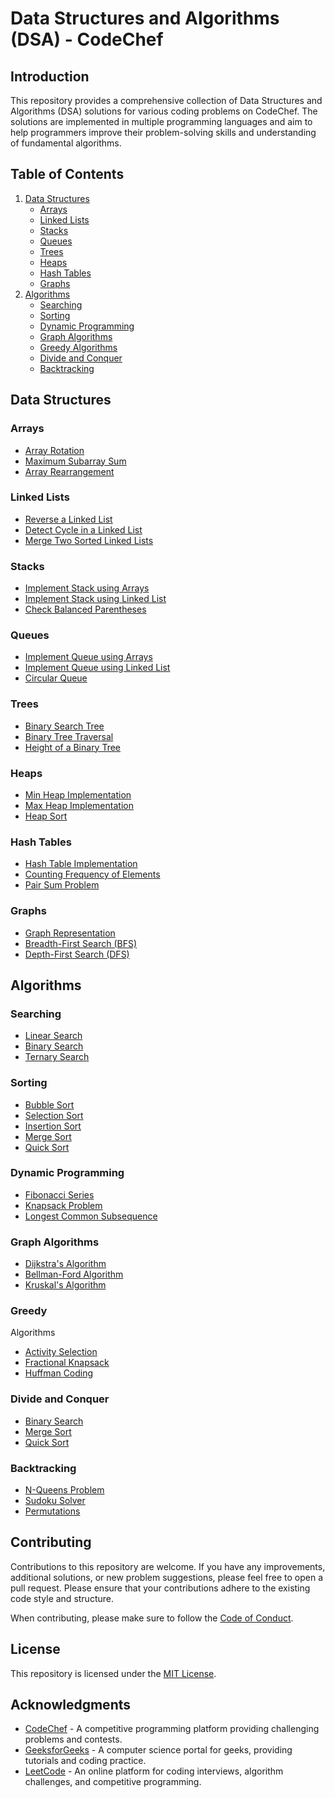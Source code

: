 # Data Structures and Algorithms (DSA) - CodeChef 

## Introduction
This repository provides a comprehensive collection of Data Structures and Algorithms (DSA) solutions for various coding problems on CodeChef. The solutions are implemented in multiple programming languages and aim to help programmers improve their problem-solving skills and understanding of fundamental algorithms.

## Table of Contents 
1. [Data Structures](#data-structures)
    - [Arrays](#arrays)
    - [Linked Lists](#linked-lists)
    - [Stacks](#stacks)
    - [Queues](#queues)
    - [Trees](#trees)
    - [Heaps](#heaps)
    - [Hash Tables](#hash-tables)
    - [Graphs](#graphs) 
2. [Algorithms](#algorithms)
    - [Searching](#searching)
    - [Sorting](#sorting)
    - [Dynamic Programming](#dynamic-programming)
    - [Graph Algorithms](#graph-algorithms)
    - [Greedy Algorithms](#greedy-algorithms)
    - [Divide and Conquer](#divide-and-conquer)
    - [Backtracking](#backtracking)

## Data Structures
### Arrays
- [Array Rotation](/array-rotation)
- [Maximum Subarray Sum](/maximum-subarray-sum)
- [Array Rearrangement](/array-rearrangement)

### Linked Lists
- [Reverse a Linked List](/reverse-linked-list)
- [Detect Cycle in a Linked List](/detect-cycle-linked-list)
- [Merge Two Sorted Linked Lists](/merge-sorted-linked-lists)

### Stacks
- [Implement Stack using Arrays](/stack-implementation-array)
- [Implement Stack using Linked List](/stack-implementation-linked-list)
- [Check Balanced Parentheses](/balanced-parentheses)

### Queues
- [Implement Queue using Arrays](/queue-implementation-array)
- [Implement Queue using Linked List](/queue-implementation-linked-list)
- [Circular Queue](/circular-queue)

### Trees
- [Binary Search Tree](/binary-search-tree)
- [Binary Tree Traversal](/binary-tree-traversal)
- [Height of a Binary Tree](/binary-tree-height)

### Heaps
- [Min Heap Implementation](/min-heap-implementation)
- [Max Heap Implementation](/max-heap-implementation)
- [Heap Sort](/heap-sort)

### Hash Tables
- [Hash Table Implementation](/hash-table-implementation)
- [Counting Frequency of Elements](/count-element-frequency)
- [Pair Sum Problem](/pair-sum-problem)

### Graphs
- [Graph Representation](/graph-representation)
- [Breadth-First Search (BFS)](/bfs-algorithm)
- [Depth-First Search (DFS)](/dfs-algorithm)

## Algorithms 
### Searching
- [Linear Search](/linear-search)
- [Binary Search](/binary-search)
- [Ternary Search](/ternary-search)

### Sorting
- [Bubble Sort](/bubble-sort)
- [Selection Sort](/selection-sort)
- [Insertion Sort](/insertion-sort)
- [Merge Sort](/merge-sort)
- [Quick Sort](/quick-sort)

### Dynamic Programming
- [Fibonacci Series](/fibonacci-series)
- [Knapsack Problem](/knapsack-problem)
- [Longest Common Subsequence](/longest-common-subsequence)

### Graph Algorithms
- [Dijkstra's Algorithm](/dijkstra-algorithm)
- [Bellman-Ford Algorithm](/bellman-ford-algorithm)
- [Kruskal's Algorithm](/kruskal-algorithm)

### Greedy

 Algorithms
- [Activity Selection](/activity-selection)
- [Fractional Knapsack](/fractional-knapsack)
- [Huffman Coding](/huffman-coding)

### Divide and Conquer
- [Binary Search](/binary-search-dc)
- [Merge Sort](/merge-sort-dc)
- [Quick Sort](/quick-sort-dc)

### Backtracking
- [N-Queens Problem](/n-queens-problem)
- [Sudoku Solver](/sudoku-solver)
- [Permutations](/permutations)

## Contributing
Contributions to this repository are welcome. If you have any improvements, additional solutions, or new problem suggestions, please feel free to open a pull request. Please ensure that your contributions adhere to the existing code style and structure.

When contributing, please make sure to follow the [Code of Conduct](CODE_OF_CONDUCT.md).

## License
This repository is licensed under the [MIT License](LICENSE).

## Acknowledgments
- [CodeChef](https://www.codechef.com/) - A competitive programming platform providing challenging problems and contests.
- [GeeksforGeeks](https://www.geeksforgeeks.org/) - A computer science portal for geeks, providing tutorials and coding practice.
- [LeetCode](https://leetcode.com/) - An online platform for coding interviews, algorithm challenges, and competitive programming.
